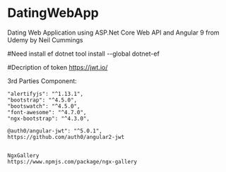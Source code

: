 # DatingWebApp
Dating Web Application using ASP.Net Core Web API and Angular 9 from Udemy by Neil Cummings

#Need install ef
dotnet tool install --global dotnet-ef

#Decription of token
https://jwt.io/

3rd Parties Component:

    "alertifyjs": "^1.13.1",
    "bootstrap": "^4.5.0",
    "bootswatch": "^4.5.0",
    "font-awesome": "^4.7.0",
    "ngx-bootstrap": "^4.3.0",

    @auth0/angular-jwt": "^5.0.1",
    https://github.com/auth0/angular2-jwt


    NgxGallery
    https://www.npmjs.com/package/ngx-gallery
